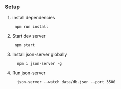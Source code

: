 ### Setup

1. install dependencies

        npm run install

2. Start dev server

        npm start

3. Install json-server globally

         npm i json-server -g

4. Run json-server

         json-server --watch data/db.json --port 3500
